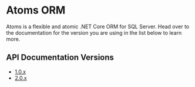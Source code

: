 # Atoms ORM
Atoms is a flexible and atomic .NET Core ORM for SQL Server. Head over to the documentation for the version you are using in the list below to learn more.
## API Documentation Versions
* [1.0.x](https://github.com/caleb-bender/atoms/blob/main/Documentation/1.0.x/README.md)
* [2.0.x](https://github.com/caleb-bender/atoms/blob/main/Documentation/2.0.x/README.md)